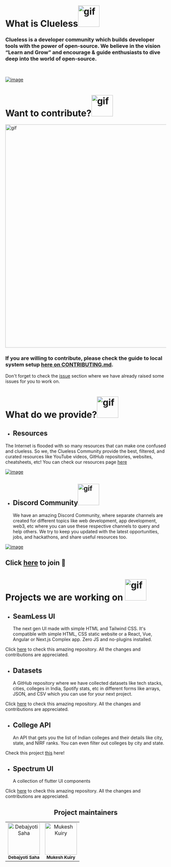 <!-- # What is Clueless? ![hippo](https://media.tenor.com/LA_6z3bAMScAAAAi/ナニ-ベタックマ.gif) -->

# <h1>What is Clueless<img src="https://media.tenor.com/LA_6z3bAMScAAAAi/ナニ-ベタックマ.gif" alt="gif" width="67"/></h1>

### <p>Clueless is a developer community which builds developer tools with the power of open-source. We believe in the vision “Learn and Grow” and encourage & guide enthusiasts to dive deep into the world of open-source.</p>

</br>

[![image](https://user-images.githubusercontent.com/98400348/233864185-8fd71e25-b5a6-41c9-81de-cd5ee208ab48.png)](https://www.clueless.live/)

# <h1>Want to contribute?<img src="https://media.tenor.com/8q1Mi4wzB7sAAAAj/robot-cute.gif" alt="gif" width="67"/></h1>

[<img src="https://user-images.githubusercontent.com/98400348/233865368-2a761254-a40b-4211-a050-80ca91ee723c.png" alt="gif" align="center" width="700"/>](https://github.com/Clueless-Community/clueless-official-website)

<!-- ![Clueless Official Website Card](https://user-images.githubusercontent.com/98400348/233865368-2a761254-a40b-4211-a050-80ca91ee723c.png) -->

### <p>If you are willing to contribute, please check the guide to local system setup [here on CONTRIBUTING.md](https://github.com/Clueless-Community/clueless-official-website/blob/main/CONTRIBUTING.md).</p>

Don't forget to check the [issue](https://github.com/Clueless-Community/clueless-official-website/issues) section where we have already raised some issues for you to work on.

# What do we provide?<img src="https://media.tenor.com/ZhY_wsBbhvQAAAAi/bulb-light.gif" alt="gif" width="67"/>

- ## Resources

The Internet is flooded with so many resources that can make one confused and clueless. So we, the Clueless Community provide the best, filtered, and curated resources like YouTube videos, GitHub repositories, websites, cheatsheets, etc! You can check our resources page [here](https://clueless-resources.super.site/resources)

[![image](https://user-images.githubusercontent.com/98400348/233865701-de5ff742-cc23-4eb7-b7b3-6e1ba2c99826.png)](https://clueless-resources.super.site/resources)

- ## Discord Community<img src="https://media.tenor.com/EU5PsyIFwRUAAAAj/wumpus-discord.gif" alt="gif" width="67"/>
  We have an amazing Discord Community, where separate channels are created for different topics like web development, app development, web3, etc where you can use these respective channels to query and help others. We try to keep you updated with the latest opportunities, jobs, and hackathons, and share useful resources too.

[![image](https://user-images.githubusercontent.com/98400348/233865943-18c83e9d-ca39-44c6-b6b3-387e3900d0e6.png)](https://discord.gg/zrVMjGW8sB)

## Click [here](https://discord.gg/zrVMjGW8sB) to join 🚀

# Projects we are working on <img src="https://media.tenor.com/DIuaMBpri1QAAAAi/working-smiles.gif" alt="gif" width="67"/>

- ## SeamLess UI
  The next gen UI made with simple HTML and Tailwind CSS. It's compatible with simple HTML, CSS static website or a React, Vue, Angular or Next.js Complex app. Zero JS and no-plugins installed.

Click [here](https://github.com/Clueless-Community/seamless-ui) to check this amazing repository. All the changes and contributions are appreciated.

- ## Datasets
  A GitHub repository where we have collected datasets like tech stacks, cities, colleges in India, Spotify stats, etc in different forms like arrays, JSON, and CSV which you can use for your next project.

Click [here](https://github.com/Clueless-Community/Datasets) to check this amazing repository. All the changes and contributions are appreciated.

- ## College API
  An API that gets you the list of Indian colleges and their details like city, state, and NIRF ranks. You can even filter out colleges by city and state.

Check this project [this](https://github.com/Clueless-Community/collegeAPI) here!

- ## Spectrum UI
  A collection of flutter UI components

Click [here](https://github.com/Clueless-Community/Spectrum-UI) to check this amazing repository. All the changes and contributions are appreciated.

<h2 align='center'> Project maintainers </h2>
<table align='center'>
<tr>
    <td align="center">
        <a href="https://github.com/Debajyoti14">
            <img src="https://avatars.githubusercontent.com/u/91759192?v=4" width="100;" alt="Debajyoti Saha"/>
            <br />
            <sub><b>Debajyoti Saha</b></sub>
        </a>
    </td>
    <td align="center">
        <a href="https://github.com/bbsdevloper">
            <img src="https://avatars.githubusercontent.com/u/99157367?v=4" width="100;" alt="Mukesh Kuiry"/>
            <br />
            <sub><b>Mukesh Kuiry</b></sub>
        </a>
    </td>
  </tr>
</table>
